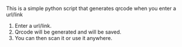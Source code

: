                                            
This is a simple python script that generates qrcode when you enter a url/link
1. Enter a url/link.
2. Qrcode will be generated and will be saved.
3. You can then scan it or use it anywhere.
